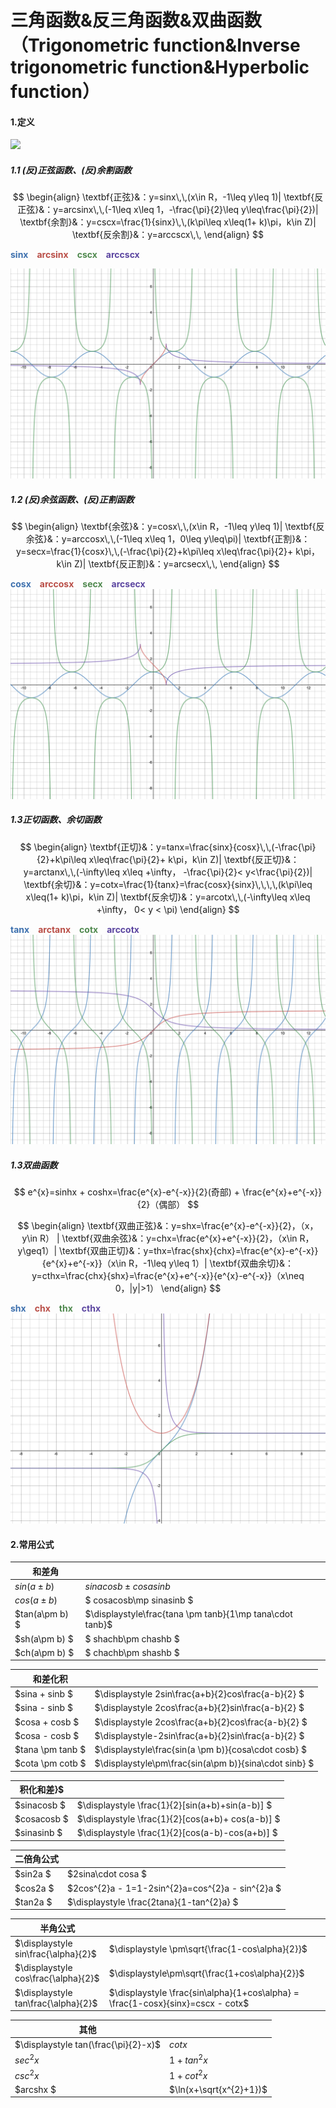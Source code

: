 # 三角函数&反三角函数&双曲函数（Trigonometric function&Inverse trigonometric function&Hyperbolic function）

#### 1.定义



<img src="/Users/yangchengguoluo/Documents/work/Note_Math/初等函数/pic_tri/三角函数.png" style="zoom:100%;" />

##### 1.1 (反)正弦函数、(反)余割函数
$$
\begin{align}
\textbf{正弦}&：y=sinx\,\,(x\in R，-1\leq y\leq 1)|
\textbf{反正弦}&：y=arcsinx\,\,(-1\leq x\leq 1，-\frac{\pi}{2}\leq y\leq\frac{\pi}{2})|
\textbf{余割}&：y=cscx=\frac{1}{sinx}\,\,(k\pi\leq x\leq(1+ k)\pi，k\in Z)|
\textbf{反余割}&：y=arccscx\,\,
\end{align}
$$

<font color=#3D70AE>**sinx**</font>&emsp;<font color=#B94D46>**arcsinx**</font>&emsp;<font color=#4F894E>**cscx**</font>&emsp;<font color=#5B45A0>**arccscx**</font>

<img src="./pic_tri/sinxcscx.png" alt="sinxcscx" style="zoom:50%;" />

##### 1.2 (反)余弦函数、(反)正割函数
$$
\begin{align}
\textbf{余弦}&：y=cosx\,\,(x\in R，-1\leq y\leq 1)|
\textbf{反余弦}&：y=arccosx\,\,(-1\leq x\leq 1，0\leq y\leq\pi)|
\textbf{正割}&：y=secx=\frac{1}{cosx}\,\,(-\frac{\pi}{2}+k\pi\leq x\leq\frac{\pi}{2}+ k\pi，k\in Z)|
\textbf{反正割}&：y=arcsecx\,\,
\end{align}
$$

<font color=#3D70AE>**cosx**</font>&emsp;<font color=#B94D46>**arccosx**</font>&emsp;<font color=#4F894E>**secx**</font>&emsp;<font color=#5B45A0>**arcsecx**</font>
<img src="./pic_tri/cosxsecx.png" alt="cosxsecx" style="zoom:50%;" />

##### 1.3正切函数、余切函数
$$
\begin{align}
\textbf{正切}&：y=tanx=\frac{sinx}{cosx}\,\,(-\frac{\pi}{2}+k\pi\leq x\leq\frac{\pi}{2}+ k\pi，k\in Z)|
\textbf{反正切}&：y=arctanx\,\,(-\infty\leq x\leq +\infty， -\frac{\pi}{2}< y<\frac{\pi}{2})|
\textbf{余切}&：y=cotx=\frac{1}{tanx}=\frac{cosx}{sinx}\,\,\,\,(k\pi\leq x\leq(1+ k)\pi，k\in Z)|
\textbf{反余切}&：y=arcotx\,\,(-\infty\leq x\leq +\infty， 0< y < \pi)
\end{align}
$$

<font color=#3D70AE>**tanx**</font>&emsp;<font color=#B94D46>**arctanx**</font>&emsp;<font color=#4F894E>**cotx**</font>&emsp;<font color=#5B45A0>**arccotx**</font>
<img src="./pic_tri/tanxcotx.png" alt="tanxcotx" style="zoom:50%;" />

##### 1.3双曲函数

$$
e^{x}=sinhx + coshx=\frac{e^{x}-e^{-x}}{2}(奇部) + \frac{e^{x}+e^{-x}}{2}（偶部）
$$


$$
\begin{align}
\textbf{双曲正弦}&：y=shx=\frac{e^{x}-e^{-x}}{2}，（x，y\in R） |
\textbf{双曲余弦}&：y=chx=\frac{e^{x}+e^{-x}}{2}，（x\in R，y\geq1）|
\textbf{双曲正切}&：y=thx=\frac{shx}{chx}=\frac{e^{x}-e^{-x}}{e^{x}+e^{-x}}（x\in R，-1\leq y\leq 1）|
\textbf{双曲余切}&：y=cthx=\frac{chx}{shx}=\frac{e^{x}+e^{-x}}{e^{x}-e^{-x}}（x\neq 0，|y|>1）
\end{align}
$$

<font color=#3D70AE>**shx**</font>&emsp;<font color=#B94D46>**chx**</font>&emsp;<font color=#4F894E>**thx**</font>&emsp;<font color=#5B45A0>**cthx**</font>
<img src="./pic_tri/双曲函数.png" alt="双曲函数" style="zoom:50%;" />

#### 2.常用公式



| 和差角        |                        |
| ------------- | ---------------------- |
| $sin(a\pm b)$ | $sinacosb\pm cosasinb$ |
|$cos(a\pm b)$ |$ cosacosb\mp sinasinb $|
|$tan(a\pm b) $| $\displaystyle\frac{tana \pm tanb}{1\mp tana\cdot tanb}$ |
|$sh(a\pm b) $|$ shachb\pm chashb $|
|$ch(a\pm b) $|$ chachb\pm shashb $|

|    和差化积    |                        |
| ------------- | ---------------------- |
|$sina + sinb $| $\displaystyle 2sin\frac{a+b}{2}cos\frac{a-b}{2} $ |
|$sina - sinb $| $\displaystyle 2cos\frac{a+b}{2}sin\frac{a-b}{2} $ |
|$cosa + cosb $| $\displaystyle 2cos\frac{a+b}{2}cos\frac{a-b}{2} $ |
|$cosa - cosb $| $\displaystyle-2sin\frac{a+b}{2}sin\frac{a-b}{2} $ |
|$tana \pm tanb $| $\displaystyle\frac{sin(a \pm b)}{cosa\cdot cosb} $ |
|$cota \pm cotb $| $\displaystyle\pm\frac{sin(a\pm b)}{sina\cdot sinb} $ |

|积化和差}$||
| ------------- | ---------------------- |
|$sinacosb $| $\displaystyle \frac{1}{2}[sin(a+b)+sin(a-b)] $ |
|$cosacosb $| $\displaystyle \frac{1}{2}[cos(a+b)+ cos(a-b)] $ |
|$sinasinb $| $\displaystyle \frac{1}{2}[cos(a-b)-cos(a+b)] $ |

|二倍角公式||
| ------------- | ---------------------- |
|$sin2a  $| $2sina\cdot cosa  $|
|$cos2a  $| $2cos^{2}a - 1=1-2sin^{2}a=cos^{2}a - sin^{2}a $|
|$tan2a  $| $\displaystyle \frac{2tana}{1-tan^{2}a} $ |


|半角公式||
| ------------- | ---------------------- |
|$\displaystyle sin\frac{\alpha}{2}$|$\displaystyle \pm\sqrt{\frac{1-cos\alpha}{2}}$|
|$\displaystyle cos\frac{\alpha}{2}$|$\displaystyle\pm\sqrt{\frac{1+cos\alpha}{2}}$|
|$\displaystyle tan\frac{\alpha}{2}$|$\displaystyle \frac{sin\alpha}{1+cos\alpha} = \frac{1-cosx}{sinx}=cscx - cotx$|


|其他||
| ------------- | ---------------------- |
|$\displaystyle tan(\frac{\pi}{2}-x)$|$cotx$|
|$sec^{2}x$|$1+tan^{2}x$|
|$csc^{2}x$|$1+cot^{2}x$|
|$arcshx $|$\ln(x+\sqrt{x^{2}+1})$|

